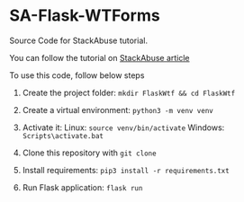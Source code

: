 # SA-Flask-WTForms
Source Code for StackAbuse tutorial.

You can follow the tutorial on [StackAbuse article](https://www.stackabuse.com/flask-form-validation-with-flask-wtf/)

To use this code, follow below steps
1. Create the project folder:
`mkdir FlaskWtf && cd FlaskWtf`

2. Create a virtual environment:
`python3 -m venv venv`

3. Activate it:
Linux: `source venv/bin/activate`
Windows: `Scripts\activate.bat`

4. Clone this repository with `git clone`

5. Install requirements:
`pip3 install -r requirements.txt`

6. Run Flask application:
`flask run`
